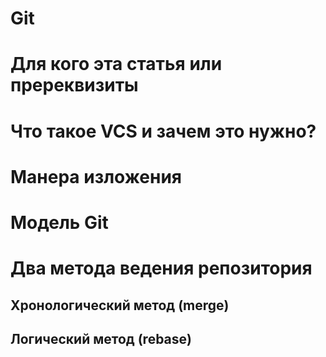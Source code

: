 # Git

# Для кого эта статья или пререквизиты

# Что такое VCS и зачем это нужно?

# Манера изложения

# Модель Git

# Два метода ведения репозитория

## Хронологический метод (merge)

## Логический метод (rebase)
